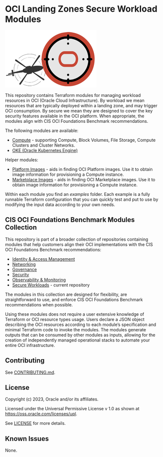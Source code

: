 # OCI Landing Zones Secure Workload Modules

![Landing Zone logo](./landing_zone_300.png)

This repository contains Terraform modules for managing workload resources in OCI (Oracle Cloud Infrastructure). By workload we mean resources that are typically deployed within a landing zone, and may trigger OCI consumption. By secure we mean they are designed to cover the key security features available in the OCI platform. When appropriate, the modules align with CIS OCI Foundations Benchmark recommendations.

The following modules are available:
- [Compute](./cis-compute-storage/) - supporting Compute, Block Volumes, File Storage, Compute Clusters and Cluster Networks.
- [OKE (Oracle Kubernetes Engine)](./cis-oke/)

Helper modules:
- [Platform Images](./platform-images/) - aids in finding OCI Platform images. Use it to obtain image information for provisioning a Compute instance.
- [Marketplace Images](./marketplace-images/) - aids in finding OCI Marketplace images. Use it to obtain image information for provisioning a Compute instance.

Within each module you find an *examples* folder. Each example is a fully runnable Terraform configuration that you can quickly test and put to use by modifying the input data according to your own needs.  

## CIS OCI Foundations Benchmark Modules Collection

This repository is part of a broader collection of repositories containing modules that help customers align their OCI implementations with the CIS OCI Foundations Benchmark recommendations:
- [Identity & Access Management](https://github.com/oracle-quickstart/terraform-oci-cis-landing-zone-iam)
- [Networking](https://github.com/oracle-quickstart/terraform-oci-cis-landing-zone-networking)
- [Governance](https://github.com/oracle-quickstart/terraform-oci-cis-landing-zone-governance)
- [Security](https://github.com/oracle-quickstart/terraform-oci-cis-landing-zone-security)
- [Observability & Monitoring](https://github.com/oracle-quickstart/terraform-oci-cis-landing-zone-observability)
- [Secure Workloads](https://github.com/oracle-quickstart/terraform-oci-secure-workloads) - current repository

The modules in this collection are designed for flexibility, are straightforward to use, and enforce CIS OCI Foundations Benchmark recommendations when possible.

Using these modules does not require a user extensive knowledge of Terraform or OCI resource types usage. Users declare a JSON object describing the OCI resources according to each module’s specification and minimal Terraform code to invoke the modules. The modules generate outputs that can be consumed by other modules as inputs, allowing for the creation of independently managed operational stacks to automate your entire OCI infrastructure.

## Contributing
See [CONTRIBUTING.md](./CONTRIBUTING.md).

## License
Copyright (c) 2023, Oracle and/or its affiliates.

Licensed under the Universal Permissive License v 1.0 as shown at https://oss.oracle.com/licenses/upl.

See [LICENSE](./LICENSE) for more details.

## Known Issues
None.